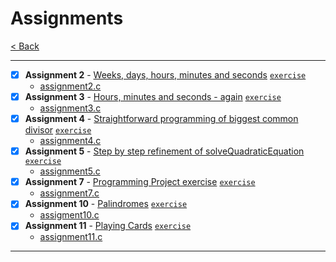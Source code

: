 # Assignments

[< Back](../README.md)

---

- [x] **Assignment 2** - [Weeks, days, hours, minutes and seconds](./assignment2.md) [`exercise`](../lecture_02/2_5.md)
  - [assignment2.c](./assignment2.c)
- [x] **Assignment 3** - [Hours, minutes and seconds - again](./assignment3.md) [`exercise`](../lecture_03/3_4.md)
  - [assignment3.c](./assignment3.c)
- [x] **Assignment 4** - [Straightforward programming of biggest common divisor](./assignment4.md) [`exercise`](../lecture_04/4_6.md)
  - [assignment4.c](./assignment4.c)
- [x] **Assignment 5** - [Step by step refinement of solveQuadraticEquation](./assignment5.md) [`exercise`](../lecture_05/5_1.md)
  - [assignment5.c](./assignment5.c)
- [x] **Assignment 7** - [Programming Project exercise](./assignment7.md) [`exercise`](../lecture_07/pp7_11.md)
  - [assignment7.c](./assignment7.c)
- [x] **Assignment 10** - [Palindromes](./assignment10.md) [`exercise`](../lecture_10/11_2.md)
  - [assigment10.c](./assignment10.c)
- [x] **Assignment 11** - [Playing Cards](./assignment11.md) [`exercise`](../lecture_11/12_s4.md)
  - [assignment11.c](./assingment11.c)

---
